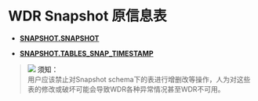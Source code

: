 # WDR Snapshot 原信息表<a name="ZH-CN_TOPIC_0245374863"></a>

-   **[SNAPSHOT.SNAPSHOT](SNAPSHOT-SNAPSHOT.md)**  

-   **[SNAPSHOT.TABLES\_SNAP\_TIMESTAMP](SNAPSHOT-TABLES_SNAP_TIMESTAMP.md)**  

>![](D:\docs\content\zh\docs\DeveloperGuide\public_sys-resources\icon-notice.gif) **须知：**   
>用户应该禁止对Snapshot schema下的表进行增删改等操作，人为对这些表的修改或破坏可能会导致WDR各种异常情况甚至WDR不可用。  

